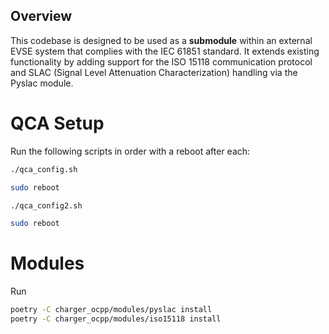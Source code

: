 ## Overview

This codebase is designed to be used as a **submodule** within an external EVSE system that complies with the IEC 61851 standard. It extends existing functionality by adding support for the ISO 15118 communication protocol and SLAC (Signal Level Attenuation Characterization) handling via the Pyslac module.


# QCA Setup

Run the following scripts in order with a reboot after each:

```bash
./qca_config.sh
```

```bash
sudo reboot
```

```bash
./qca_config2.sh
```

```bash
sudo reboot
```

# Modules

Run

```bash
poetry -C charger_ocpp/modules/pyslac install
poetry -C charger_ocpp/modules/iso15118 install
```